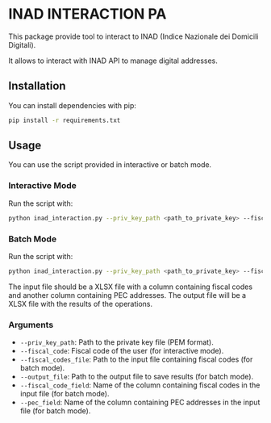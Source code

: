 # INAD INTERACTION PA

This package provide tool to interact to INAD (Indice Nazionale dei Domicili Digitali).

It allows to interact with INAD API to manage digital addresses.

## Installation

You can install dependencies with pip:

```bash
pip install -r requirements.txt
```

## Usage

You can use the script provided in interactive or batch mode.

### Interactive Mode

Run the script with:

```bash
python inad_interaction.py --priv_key_path <path_to_private_key> --fiscal_code <fiscal_code>
```


### Batch Mode

Run the script with:

```bash
python inad_interaction.py --priv_key_path <path_to_private_key> --fiscal_codes_file <path_to_file> --output_file <path_to_output_file> --fiscal_code_field <field_name> --pec_field <field_name>
```

The input file should be a XLSX file with a column containing fiscal codes and another column containing PEC addresses.
The output file will be a XLSX file with the results of the operations.

### Arguments

- `--priv_key_path`: Path to the private key file (PEM format).
- `--fiscal_code`: Fiscal code of the user (for interactive mode).
- `--fiscal_codes_file`: Path to the input file containing fiscal codes (for batch mode).
- `--output_file`: Path to the output file to save results (for batch mode).
- `--fiscal_code_field`: Name of the column containing fiscal codes in the input file (for batch mode).
- `--pec_field`: Name of the column containing PEC addresses in the input file (for batch mode).

